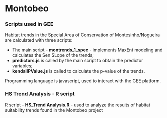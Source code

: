 # Montobeo

### Scripts used in GEE

Habitat trends in the Special Area of Conservation of Montesinho/Nogueira are calculated with three scripts:
- The main script - **montrends_1_spec** - implements MaxEnt modeling and calculates the Sen SLope of the trends;
- **predictors.js** is called by the main script to obtain the predictor variables;
- **kendallPValue.js** is called to calculate the p-value of the trends.

Programming language is javascript, used to interact with the GEE platform.


### HS Trend Analysis - R script

R script - **HS_Trend Analysis.R** - used to analyze the results of habitat suitability trends found in the Montobeo project
